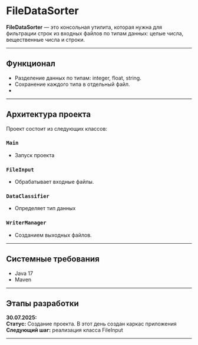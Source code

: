 
# FileDataSorter

**FileDataSorter** — это консольная утилита, которая нужна для фильтрации строк из входных файлов по типам данных: целые числа, вещественные числа и строки.

---

## Функционал

- Разделение данных по типам: integer, float, string.
- Сохранение каждого типа в отдельный файл.
- 
---

## Архитектура проекта

Проект состоит из следующих классов:

### `Main`
- Запуск проекта

###  `FileInput`
- Обрабатывает входные файлы.

###  `DataClassifier`
- Определяет тип данных

### `WriterManager`
- Cозданием выходных файлов.

---

## Системные требования

- Java 17
- Maven
  
---

## Этапы разработки

**30.07.2025:**  
**Статус:** Создание проекта. В этот день создан каркас приложения
**Следующий шаг:** реализация класса FileInput

---

